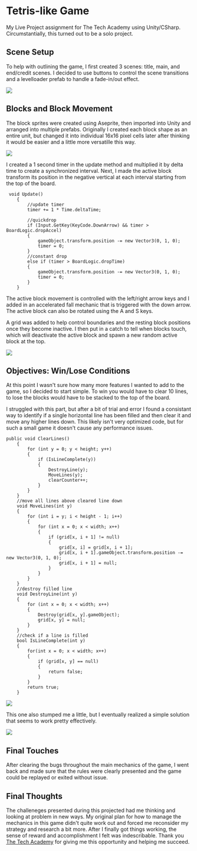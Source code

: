 # **Tetris-like Game**

My Live Project assignment for The Tech Academy using Unity/CSharp.
Circumstantially, this turned out to be a solo project.

## **Scene Setup**

To help with outlining the game, I first created 3 scenes: title, main, and end/credit scenes. I decided to use buttons to control the scene transitions and a levelloader prefab to handle a fade-in/out effect.

![](https://github.com/Nick-Marx/The-Tech-Academy-C-Sharp-and-Unity-Projects/blob/main/Unity%20Builds/Tetris-like/README/scenes.gif)

## **Blocks and Block Movement**

The block sprites were created using Aseprite, then imported into Unity and arranged into multiple prefabs. Originally I created each block shape as an entire unit, but changed it into individual 16x16 pixel cells later after thinking it would be easier and a little more versatille this way.

![](https://github.com/Nick-Marx/The-Tech-Academy-C-Sharp-and-Unity-Projects/blob/main/Unity%20Builds/Tetris-like/README/sprite.png)

I created a 1 second timer in the update method and multiplied it by delta time to create a synchronized interval. Next, I made the active block transform its position in the negative vertical at each interval starting from the top of the board.

```
 void Update()
    {
		//update timer
		timer += 1 * Time.deltaTime;

		//quickdrop
		if (Input.GetKey(KeyCode.DownArrow) && timer > BoardLogic.dropAccel)
		{
			gameObject.transform.position -= new Vector3(0, 1, 0);
			timer = 0;
		}
		//constant drop
		else if (timer > BoardLogic.dropTime)
		{
			gameObject.transform.position -= new Vector3(0, 1, 0);
			timer = 0;
		}
	}
```

The active block movement is controlled with the left/right arrow keys and I added in an accelerated fall mechanic that is triggered with the down arrow. The active block can also be rotated using the A and S keys.

A grid was added to help control boundaries and the resting block positions once they become inactive. I then put in a catch to tell when blocks touch, which will deactivate the active block and spawn a new random active block at the top.

![](https://github.com/Nick-Marx/The-Tech-Academy-C-Sharp-and-Unity-Projects/blob/main/Unity%20Builds/Tetris-like/README/blockmovement.gif)

## **Objectives: Win/Lose Conditions**

At this point I wasn't sure how many more features I wanted to add to the game, so I decided to start simple. To win you would have to clear 10 lines, to lose the blocks would have to be stacked to the top of the board.

I struggled with this part, but after a bit of trial and error I found a consistant way to identify if a single horizontal line has been filled and then clear it and move any higher lines down. This likely isn't very optimized code, but for such a small game it doesn't cause any performance issues.

```
public void ClearLines()
    {
        for (int y = 0; y < height; y++)
        {
            if (IsLineComplete(y))
            {
                DestroyLine(y);
                MoveLines(y);
                clearCounter++;
            }
        }
    }
    //move all lines above cleared line down
    void MoveLines(int y)
    {
        for (int i = y; i < height - 1; i++)
        {
            for (int x = 0; x < width; x++)
            {
                if (grid[x, i + 1] != null)
                {
                    grid[x, i] = grid[x, i + 1];
                    grid[x, i + 1].gameObject.transform.position -= new Vector3(0, 1, 0);
                    grid[x, i + 1] = null;
                }
            }
        }
    }
    //destroy filled line
    void DestroyLine(int y)
    {
        for (int x = 0; x < width; x++)
        {
            Destroy(grid[x, y].gameObject);
            grid[x, y] = null;
        }
    }
    //check if a line is filled
    bool IsLineComplete(int y)
    {
        for(int x = 0; x < width; x++)
        {
            if (grid[x, y] == null)
            {
                return false;
            }
        }
        return true;
    }
```

![](https://github.com/Nick-Marx/The-Tech-Academy-C-Sharp-and-Unity-Projects/blob/main/Unity%20Builds/Tetris-like/README/lineclear.gif)

This one also stumped me a little, but I eventually realized a simple solution that seems to work pretty effectively.

![](https://github.com/Nick-Marx/The-Tech-Academy-C-Sharp-and-Unity-Projects/blob/main/Unity%20Builds/Tetris-like/README/blockout.gif)

## **Final Touches**

After clearing the bugs throughout the main mechanics of the game, I went back and made sure that the rules were clearly presented and the game could be replayed or exited without issue.

## **Final Thoughts**

The challeneges presented during this projected had me thinking and looking at problem in new ways. My original plan for how to manage the mechanics in this game didn't quite work out and forced me reconsider my strategy and research a bit more. After I finally got things working, the sense of reward and accomplishment I felt was indescribable. Thank you [The Tech Academy](https://www.learncodinganywhere.com/) for giving me this opportunity and helping me succeed.


